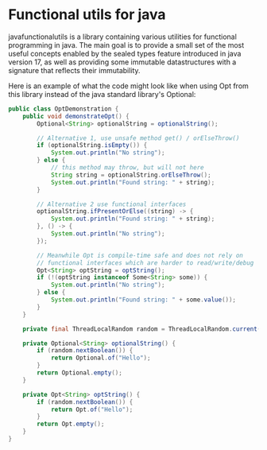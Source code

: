 Functional utils for java
======================

javafunctionalutils is a library containing various utilities for functional programming in java.
The main goal is to provide a small set of the most useful concepts enabled by the sealed types feature introduced 
in java version 17, as well as providing some immutable datastructures with a signature that reflects their immutability.

Here is an example of what the code might look like when using Opt from this library instead of the java standard 
library's Optional:

```java
public class OptDemonstration {
    public void demonstrateOpt() {
        Optional<String> optionalString = optionalString();

        // Alternative 1, use unsafe method get() / orElseThrow()
        if (optionalString.isEmpty()) {
            System.out.println("No string");
        } else {
            // this method may throw, but will not here
            String string = optionalString.orElseThrow();
            System.out.println("Found string: " + string);
        }

        // Alternative 2 use functional interfaces
        optionalString.ifPresentOrElse((string) -> {
            System.out.println("Found string: " + string);
        }, () -> {
            System.out.println("No string");
        });

        // Meanwhile Opt is compile-time safe and does not rely on 
        // functional interfaces which are harder to read/write/debug
        Opt<String> optString = optString();
        if (!(optString instanceof Some<String> some)) {
            System.out.println("No string");
        } else {
            System.out.println("Found string: " + some.value());
        }
    }

    private final ThreadLocalRandom random = ThreadLocalRandom.current();

    private Optional<String> optionalString() {
        if (random.nextBoolean()) {
            return Optional.of("Hello");
        }
        return Optional.empty();
    }

    private Opt<String> optString() {
        if (random.nextBoolean()) {
            return Opt.of("Hello");
        }
        return Opt.empty();
    }
}
```
